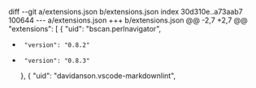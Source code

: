 diff --git a/extensions.json b/extensions.json
index 30d310e..a73aab7 100644
--- a/extensions.json
+++ b/extensions.json
@@ -2,7 +2,7 @@
   "extensions": [
     {
       "uid": "bscan.perlnavigator",
-      "version": "0.8.2"
+      "version": "0.8.3"
     },
     {
       "uid": "davidanson.vscode-markdownlint",
